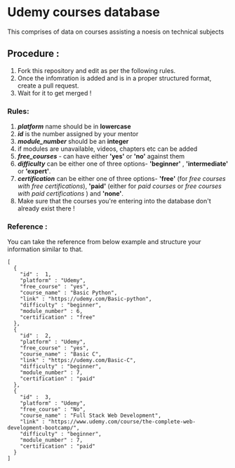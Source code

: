 # Udemy courses database
This comprises of data on courses assisting a noesis on technical subjects

## Procedure :
1. Fork this repository and edit as per the following rules.
2. Once the infomration is added and is in a proper structured format, create a pull request.
3. Wait for it to get merged !

### Rules:
1. ***platform*** name should be in **lowercase**
2. ***id*** is the number assigned by your mentor
3. ***module_number*** should be an **integer**
4. if modules are unavailable, videos, chapters etc can be added
5. ***free_courses*** - can have either **'yes'** or **'no'** against them
6. ***difficulty*** can be either one of three options- **'beginner'** , **'intermediate'** or **'expert'**.
7. ***certification*** can be either one of three options- **'free'** (for *free courses with free certifications*), **'paid'** (either for *paid courses* or *free courses with paid certifications* ) and **'none'**.
8. Make sure that the courses you're entering into the database don't already exist there !

### Reference :
You can take the reference from below example and structure your information similar to that.

   
  ```
  [
    {
      "id" :  1,
      "platform" : "Udemy",
      "free_course" : "yes",
      "course_name" : "Basic Python",
      "link" : "https://udemy.com/Basic-python",
      "difficulty" : "beginner",
      "module_number" : 6,
      "certification" : "free"
    },
    {
      "id" :  2,
      "platform" : "Udemy",
      "free_course" : "yes",
      "course_name" : "Basic C",
      "link" : "https://udemy.com/Basic-C",
      "difficulty" : "beginner",
      "module_number" : 7,
      "certification" : "paid"
    },
    {
      "id" :  3,
      "platform" : "Udemy",
      "free_course" : "No",
      "course_name" : "Full Stack Web Development",
      "link" : "https://www.udemy.com/course/the-complete-web-development-bootcamp/",
      "difficulty" : "beginner",
      "module_number" : 7,
      "certification" : "paid"
    }
  ]

